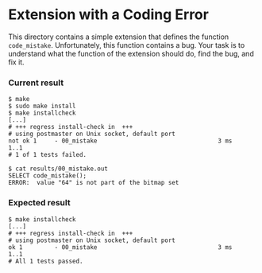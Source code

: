 # Extension with a Coding Error

This directory contains a simple extension that defines the function `code_mistake`. Unfortunately, this function contains a bug. Your task is to understand what the function of the extension should do, find the bug, and fix it.

### Current result
```
$ make
$ sudo make install
$ make installcheck
[...]
# +++ regress install-check in  +++
# using postmaster on Unix socket, default port
not ok 1     - 00_mistake                                  3 ms
1..1
# 1 of 1 tests failed.

$ cat results/00_mistake.out
SELECT code_mistake();
ERROR:  value "64" is not part of the bitmap set
```

### Expected result
```
$ make installcheck
[...]
# +++ regress install-check in  +++
# using postmaster on Unix socket, default port
ok 1         - 00_mistake                                  3 ms
1..1
# All 1 tests passed.
```